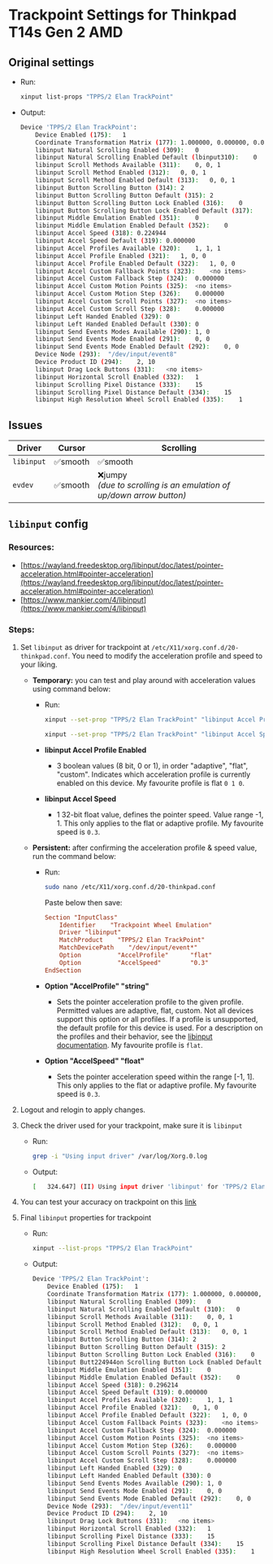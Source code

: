 # Trackpoint Settings for Thinkpad T14s Gen 2 AMD

## Original settings

- Run:
	```bash
	xinput list-props "TPPS/2 Elan TrackPoint"
	```
- Output:
	```bash
	Device 'TPPS/2 Elan TrackPoint':
		Device Enabled (175):	1
		Coordinate Transformation Matrix (177):	1.000000, 0.000000, 0.000000, 0.000000, 1.000000, 0.000000, 0.000000, 0.000000, 1.000000
		libinput Natural Scrolling Enabled (309):	0
		libinput Natural Scrolling Enabled Default (lbinput310):	0
		libinput Scroll Methods Available (311):	0, 0, 1
		libinput Scroll Method Enabled (312):	0, 0, 1
		libinput Scroll Method Enabled Default (313):	0, 0, 1
		libinput Button Scrolling Button (314):	2
		libinput Button Scrolling Button Default (315):	2
		libinput Button Scrolling Button Lock Enabled (316):	0
		libinput Button Scrolling Button Lock Enabled Default (317):	0
		libinput Middle Emulation Enabled (351):	0
		libinput Middle Emulation Enabled Default (352):	0
		libinput Accel Speed (318):	0.224944
		libinput Accel Speed Default (319):	0.000000
		libinput Accel Profiles Available (320):	1, 1, 1
		libinput Accel Profile Enabled (321):	1, 0, 0
		libinput Accel Profile Enabled Default (322):	1, 0, 0
		libinput Accel Custom Fallback Points (323):	<no items>
		libinput Accel Custom Fallback Step (324):	0.000000
		libinput Accel Custom Motion Points (325):	<no items>
		libinput Accel Custom Motion Step (326):	0.000000
		libinput Accel Custom Scroll Points (327):	<no items>
		libinput Accel Custom Scroll Step (328):	0.000000
		libinput Left Handed Enabled (329):	0
		libinput Left Handed Enabled Default (330):	0
		libinput Send Events Modes Available (290):	1, 0
		libinput Send Events Mode Enabled (291):	0, 0
		libinput Send Events Mode Enabled Default (292):	0, 0
		Device Node (293):	"/dev/input/event8"
		Device Product ID (294):	2, 10
		libinput Drag Lock Buttons (331):	<no items>
		libinput Horizontal Scroll Enabled (332):	1
		libinput Scrolling Pixel Distance (333):	15
		libinput Scrolling Pixel Distance Default (334):	15
		libinput High Resolution Wheel Scroll Enabled (335):	1
	```

## Issues

| Driver     | Cursor  | Scrolling                                                              |
|------------|---------|------------------------------------------------------------------------|
| `libinput` | ✅smooth  | ✅smooth                                                                |
| `evdev`    | ✅smooth | ❌jumpy<br>_(due to scrolling is an emulation of up/down arrow button)_ |

## `libinput` config

### Resources:
- [https://wayland.freedesktop.org/libinput/doc/latest/pointer-acceleration.html#pointer-acceleration](https://wayland.freedesktop.org/libinput/doc/latest/pointer-acceleration.html#pointer-acceleration)
- [https://www.mankier.com/4/libinput](https://www.mankier.com/4/libinput)

### Steps:

1. Set `libinput` as driver for trackpoint at `/etc/X11/xorg.conf.d/20-thinkpad.conf`. You need to modify the acceleration profile and speed to your liking.

	- **Temporary:** you can test and play around with acceleration values using command below:
		- Run:
			```bash
			xinput --set-prop "TPPS/2 Elan TrackPoint" "libinput Accel Profile Enabled" 0 1 0

			xinput --set-prop "TPPS/2 Elan TrackPoint" "libinput Accel Speed" 0.3
			```

		- **libinput Accel Profile Enabled**
			- 3 boolean values (8 bit, 0 or 1), in order "adaptive", "flat", "custom". Indicates which acceleration profile is currently enabled on this device. My favourite profile is flat `0 1 0`.

		- **libinput Accel Speed**
			- 1 32-bit float value, defines the pointer speed. Value range -1, 1. This only applies to the flat or adaptive profile.  My favourite speed is `0.3`.


	- **Persistent:** after confirming the acceleration profile & speed value, run the command below:

		- Run:
			```bash
			sudo nano /etc/X11/xorg.conf.d/20-thinkpad.conf
			```
			Paste below then save:
			```conf
			Section "InputClass"
				Identifier    "Trackpoint Wheel Emulation"
				Driver "libinput"
				MatchProduct    "TPPS/2 Elan TrackPoint"
				MatchDevicePath    "/dev/input/event*"
				Option			"AccelProfile"		"flat"
				Option			"AccelSpeed"		"0.3"
			EndSection
			```
		- **Option "AccelProfile" "string"**
			- Sets the pointer acceleration profile to the given profile. Permitted values are adaptive, flat, custom. Not all devices support this option or all profiles. If a profile is unsupported, the default profile for this device is used. For a description on the profiles and their behavior, see the [libinput documentation](https://wayland.freedesktop.org/libinput/doc/latest/pointer-acceleration.html#pointer-acceleration-profiles). My favourite profile is `flat`.

		- **Option "AccelSpeed" "float"**
			- Sets the pointer acceleration speed within the range [-1, 1]. This only applies to the flat or adaptive profile. My favourite speed is `0.3`.

<!-- Optional:  You can also modify the `udev` rules trackpoint device attributes at `/etc/udev/rules.d/10-trackpoint.rules`

	```bash
	sudo nano /etc/udev/rules.d/10-trackpoint.rules
	```

	```ini
	ACTION=="add",
	SUBSYSTEM=="input",
	ATTR{name}=="TPPS/2 Elan TrackPoint",
	ATTR{device/sensitivity}="200",
	ATTR{device/rate}="100"
	``` -->

2. Logout and relogin to apply changes.

3. Check the driver used for your trackpoint, make sure it is `libinput`

	- Run:
		```bash
		grep -i "Using input driver" /var/log/Xorg.0.log
		```

	- Output:
		```bash
		[   324.647] (II) Using input driver 'libinput' for 'TPPS/2 Elan TrackPoint'
		```

4. You can test your accuracy on trackpoint on this [link](https://mouseaccuracy.com/)

5. Final `libinput` properties for trackpoint

	- Run:
		```bash
		xinput --list-props "TPPS/2 Elan TrackPoint"
		```
	- Output:
		```bash
		Device 'TPPS/2 Elan TrackPoint':
			Device Enabled (175):	1
			Coordinate Transformation Matrix (177):	1.000000, 0.000000, 0.000000, 0.000000, 1.000000, 0.000000, 0.000000, 0.000000, 1.000000
			libinput Natural Scrolling Enabled (309):	0
			libinput Natural Scrolling Enabled Default (310):	0
			libinput Scroll Methods Available (311):	0, 0, 1
			libinput Scroll Method Enabled (312):	0, 0, 1
			libinput Scroll Method Enabled Default (313):	0, 0, 1
			libinput Button Scrolling Button (314):	2
			libinput Button Scrolling Button Default (315):	2
			libinput Button Scrolling Button Lock Enabled (316):	0
			libinput Butt224944on Scrolling Button Lock Enabled Default (317):	0
			libinput Middle Emulation Enabled (351):	0
			libinput Middle Emulation Enabled Default (352):	0
			libinput Accel Speed (318):	0.296214
			libinput Accel Speed Default (319):	0.000000
			libinput Accel Profiles Available (320):	1, 1, 1
			libinput Accel Profile Enabled (321):	0, 1, 0
			libinput Accel Profile Enabled Default (322):	1, 0, 0
			libinput Accel Custom Fallback Points (323):	<no items>
			libinput Accel Custom Fallback Step (324):	0.000000
			libinput Accel Custom Motion Points (325):	<no items>
			libinput Accel Custom Motion Step (326):	0.000000
			libinput Accel Custom Scroll Points (327):	<no items>
			libinput Accel Custom Scroll Step (328):	0.000000
			libinput Left Handed Enabled (329):	0
			libinput Left Handed Enabled Default (330):	0
			libinput Send Events Modes Available (290):	1, 0
			libinput Send Events Mode Enabled (291):	0, 0
			libinput Send Events Mode Enabled Default (292):	0, 0
			Device Node (293):	"/dev/input/event11"
			Device Product ID (294):	2, 10
			libinput Drag Lock Buttons (331):	<no items>
			libinput Horizontal Scroll Enabled (332):	1
			libinput Scrolling Pixel Distance (333):	15
			libinput Scrolling Pixel Distance Default (334):	15
			libinput High Resolution Wheel Scroll Enabled (335):	1
		```
